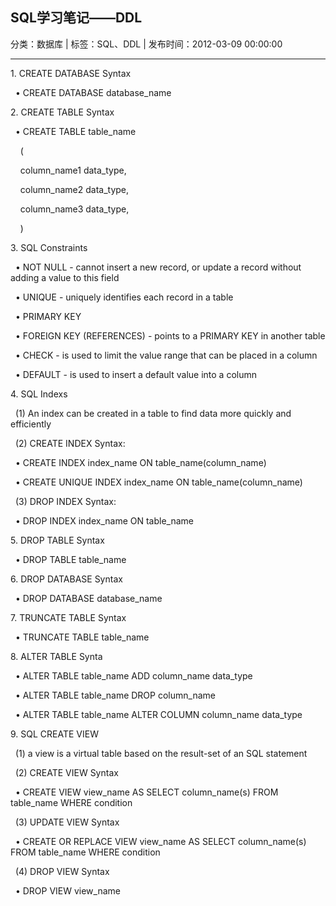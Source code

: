 ## SQL学习笔记——DDL

分类：数据库 | 标签：SQL、DDL | 发布时间：2012-03-09 00:00:00

___

​1. CREATE DATABASE Syntax

  • CREATE DATABASE database\_name


​2. CREATE TABLE Syntax

  • CREATE TABLE table\_name 

    (

    column\_name1 data\_type,

    column\_name2 data\_type,

    column\_name3 data\_type,

    )


​3. SQL Constraints

  • NOT NULL - cannot insert a new record, or update a record without
adding a value to this field

  • UNIQUE - uniquely identifies each record in a table

  • PRIMARY KEY

  • FOREIGN KEY (REFERENCES) - points to a PRIMARY KEY in another table

  • CHECK - is used to limit the value range that can be placed in a
column

  • DEFAULT - is used to insert a default value into a column


​4. SQL Indexs

  (1) An index can be created in a table to find data more quickly and
efficiently

  (2) CREATE INDEX Syntax:

  • CREATE INDEX index\_name ON table\_name(column\_name)

  • CREATE UNIQUE INDEX index\_name ON table\_name(column\_name)

  (3) DROP INDEX Syntax: 

  • DROP INDEX index\_name ON table\_name


​5. DROP TABLE Syntax

  • DROP TABLE table\_name


​6. DROP DATABASE Syntax

  • DROP DATABASE database\_name


​7. TRUNCATE TABLE Syntax

  • TRUNCATE TABLE table\_name


​8. ALTER TABLE Synta

  • ALTER TABLE table\_name ADD column\_name data\_type

  • ALTER TABLE table\_name DROP column\_name

  • ALTER TABLE table\_name ALTER COLUMN column\_name data\_type


​9. SQL CREATE VIEW

  (1) a view is a virtual table based on the result-set of an SQL
statement

  (2) CREATE VIEW Syntax

  • CREATE VIEW view\_name AS SELECT column\_name(s) FROM table\_name
WHERE condition

  (3) UPDATE VIEW Syntax

  • CREATE OR REPLACE VIEW view\_name AS SELECT column\_name(s) FROM
table\_name WHERE condition

  (4) DROP VIEW Syntax

  • DROP VIEW view\_name

